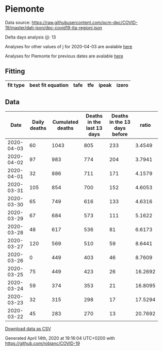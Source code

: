 # Piemonte

Data source: https://raw.githubusercontent.com/pcm-dpc/COVID-19/master/dati-json/dpc-covid19-ita-regioni.json

Delta days analysis (j): 13

Analyses for other values of j for 2020-04-03 are avalable [here](../2020-04-03/README.md)

Analyses for Piemonte for previous dates are avalable [here](../README.md)

## Fitting 
|fit type|best fit equation|tafe|tfe|ipeak|izero|
|-------|-----|--------|------|---|---|

## Data
|Date|Daily deaths|Cumulated deaths|Deaths in the last 13 days|Deaths in the 13 days before|ratio|
|----|----------|-----------|-------|--------------------|-----|
|2020-04-03|60|1043|805|233|3.4549|
|2020-04-02|97|983|774|204|3.7941|
|2020-04-01|32|886|711|171|4.1579|
|2020-03-31|105|854|700|152|4.6053|
|2020-03-30|65|749|616|133|4.6316|
|2020-03-29|67|684|573|111|5.1622|
|2020-03-28|48|617|536|81|6.6173|
|2020-03-27|120|569|510|59|8.6441|
|2020-03-26|0|449|403|46|8.7609|
|2020-03-25|75|449|423|26|16.2692|
|2020-03-24|59|374|353|21|16.8095|
|2020-03-23|32|315|298|17|17.5294|
|2020-03-22|45|283|270|13|20.7692|

[Download data as CSV](COVID-19_piemonte_j13_2020-04-03.csv)

Generated April 14th, 2020 at 19:16:04 UTC+0200 with https://github.com/robianc/COVID-19
